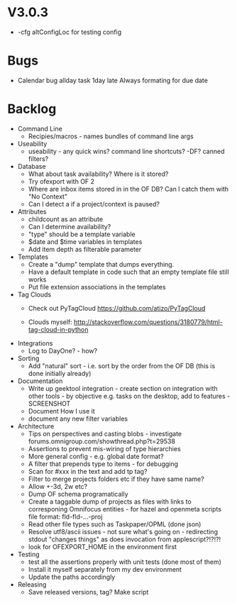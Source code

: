 # V3.0.3

- -cfg altConfigLoc for testing config

# Bugs

- Calendar bug allday task 1day late
    Always formating for due date

# Backlog

- Command Line
    - Recipies/macros - names bundles of command line args
- Useability
    - useability - any quick wins? command line shortcuts? -DF? canned filters?
- Database
    - What about task availability? Where is it stored?
    - Try ofexport with OF 2
    - Where are inbox items stored in in the OF DB?
        Can I catch them with "No Context"
    - Can I detect a if a project/context is paused?
- Attributes
    - childcount as an attribute
    - Can I determine availability?
    - "type" should be a template variable
    - $date and $time variables in templates
    - Add item depth as filterable parameter
- Templates
    - Create a "dump" template that dumps everything.
    - Have a default template in code such that an empty template file still works
    - Put file extension associations in the templates
- Tag Clouds
    - Check out PyTagCloud
        https://github.com/atizo/PyTagCloud
        
    - Clouds myself: http://stackoverflow.com/questions/3180779/html-tag-cloud-in-python
- Integrations
    - Log to DayOne? - how?
- Sorting
    - Add "natural" sort - i.e. sort by the order from the OF DB (this is done initially already)
- Documentation
    - Write up geektool integration - create section on integration with other tools - by objective e.g. tasks on the desktop, add to features - SCREENSHOT
    - Document How I use it
    - document any new filter variables
- Architecture
    - Tips on perspectives and casting blobs - investigate
        forums.omnigroup.com/showthread.php?t=29538
    - Assertions to prevent mis-wiring of type hierarchies
    - More general config - e.g. global date format?
    - A filter that prepends type to items - for debugging
    - Scan for #xxx in the text and add tp tag?
    - Filter to merge projects folders etc if they have same name?
    - Allow +-3d, 2w etc?
    - Dump OF schema programatically
    - Create a taggable dump of projects as files with links to corresponing Omnifocus entities - for hazel and openmeta scripts
        file format: fld-fld-…-proj
    - Read other file types such as Taskpaper/OPML (done json)
    - Resolve utf8/ascii issues - not sure what's going on - redirecting stdout "changes things" as does invocation from applescript?!?!?!
    - look for OFEXPORT_HOME in the environment first
- Testing
    - test all the assertions properly with unit tests (done most of them)
    - Install it myself separately from my dev environment
    - Update the paths accordingly
- Releasing
    - Save released versions, tag? Make script
